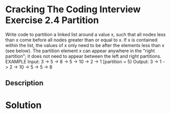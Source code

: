 # Cracking The Coding Interview Exercise 2.4 Partition

Write code to partition a linked list around a value x, such that all nodes less than x come
before all nodes greater than or equal to x. lf x is contained within the list, the values of x only need
to be after the elements less than x (see below). The partition element x can appear anywhere in the
"right partition"; it does not need to appear between the left and right partitions.
EXAMPLE
Input: 3 -> 5 -> 8 -> 5 -> 10 -> 2 -> 1 [partition = 5)
Output: 3 -> 1 -> 2 -> 10 -> 5 -> 5 -> 8

## Description


# Solution
